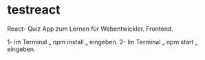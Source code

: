 # testreact
React- Quiz App zum Lernen für Webentwickler.
Frontend.

1- im Terminal „ npm install „ eingeben.
2- Im Terminal „ npm start „ eingeben.

